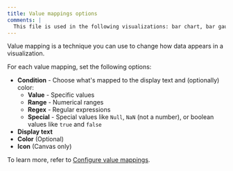 ```yaml
---
title: Value mappings options
comments: |
  This file is used in the following visualizations: bar chart, bar gauge, candlestick, canvas, gauge, geomap, histogram, pie chart, stat, state timeline, status history, table, time series, trend
---
```


Value mapping is a technique you can use to change how data appears in a visualization.

For each value mapping, set the following options:

- **Condition** - Choose what's mapped to the display text and (optionally) color:
  - **Value** - Specific values
  - **Range** - Numerical ranges
  - **Regex** - Regular expressions
  - **Special** - Special values like `Null`, `NaN` (not a number), or boolean values like `true` and `false`
- **Display text**
- **Color** (Optional)
- **Icon** (Canvas only)

To learn more, refer to [Configure value mappings](https://grafana.com/docs/grafana/<GRAFANA_VERSION>/panels-visualizations/configure-value-mappings/).
